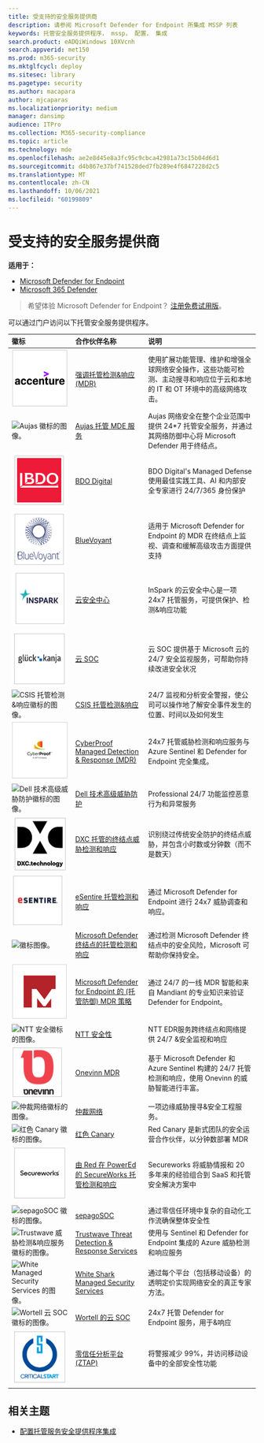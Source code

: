 ```yaml
---
title: 受支持的安全服务提供商
description: 请参阅 Microsoft Defender for Endpoint 所集成 MSSP 列表
keywords: 托管安全服务提供程序， mssp， 配置， 集成
search.product: eADQiWindows 10XVcnh
search.appverid: met150
ms.prod: m365-security
ms.mktglfcycl: deploy
ms.sitesec: library
ms.pagetype: security
ms.author: macapara
author: mjcaparas
ms.localizationpriority: medium
manager: dansimp
audience: ITPro
ms.collection: M365-security-compliance
ms.topic: article
ms.technology: mde
ms.openlocfilehash: ae2e8d45e8a3fc95c9cbca42981a73c15b04d6d1
ms.sourcegitcommit: d4b867e37bf741528ded7fb289e4f6847228d2c5
ms.translationtype: MT
ms.contentlocale: zh-CN
ms.lasthandoff: 10/06/2021
ms.locfileid: "60199809"
---
```

# <a name="supported-managed-security-service-providers"></a>受支持的安全服务提供商

**适用于：**
- [Microsoft Defender for Endpoint](https://go.microsoft.com/fwlink/p/?linkid=2154037)
- [Microsoft 365 Defender](https://go.microsoft.com/fwlink/?linkid=2118804)

> 希望体验 Microsoft Defender for Endpoint？ [注册免费试用版](https://signup.microsoft.com/create-account/signup?products=7f379fee-c4f9-4278-b0a1-e4c8c2fcdf7e&ru=https://aka.ms/MDEp2OpenTrial?ocid=docs-wdatp-exposedapis-abovefoldlink)。


可以通过门户访问以下托管安全服务提供程序。 

徽标 |合作伙伴名称   | 说明 
:---|:---|:---
![Accenture 徽标的图像。](images/accenture-logo.png)|[强调托管检测&响应 (MDR) ](https://go.microsoft.com/fwlink/?linkid=2164353) | 使用扩展功能管理、维护和增强全球网络安全操作，这些功能可检测、主动搜寻和响应位于云和本地的 IT 和 OT 环境中的高级网络攻击。
![Aujas 徽标的图像。](images/aujas-logo.png) | [Aujas 托管 MDE 服务](https://go.microsoft.com/fwlink/?linkid=2162429) | Aujas 网络安全在整个企业范围中提供 24*7 托管安全服务，并通过其网络防御中心将 Microsoft Defender 用于终结点。
![BDO 数字徽标的图像。](images/bdo-logo.png)| [BDO Digital](https://go.microsoft.com/fwlink/?linkid=2090394) | BDO Digital's Managed Defense 使用最佳实践工具、AI 和内部安全专家进行 24/7/365 身份保护
![BlueVoyant 徽标的图像。](images/bluevoyant-logo.png)| [BlueVoyant](https://go.microsoft.com/fwlink/?linkid=2121401) | 适用于 Microsoft Defender for Endpoint 的 MDR 在终结点上监视、调查和缓解高级攻击方面提供支持
![云安全中心徽标的图像。](images/cloudsecuritycenter-logo.png)| [云安全中心](https://go.microsoft.com/fwlink/?linkid=2099315) | InSpark 的云安全中心是一项 24x7 托管服务，可提供保护、检测&响应功能
![云 SOC 徽标的图像。](images/cloudsoc-logo.png)| [云 SOC](https://go.microsoft.com/fwlink/?linkid=2104265) | 云 SOC 提供基于 Microsoft 云的 24/7 安全监视服务，可帮助你持续改进安全状况
![CSIS 托管检测&响应徽标的图像。](images/csis-logo.png)| [CSIS 托管检测&响应](https://go.microsoft.com/fwlink/?linkid=2091005) | 24/7 监视和分析安全警报，使公司可以操作地了解安全事件发生的位置、时间以及如何发生
![CyberProof 徽标的图像。](images/cyberproof-logo.png) |[CyberProof Managed Detection & Response (MDR) ](https://go.microsoft.com/fwlink/?linkid=2163964) | 24x7 托管威胁检测和响应服务与 Azure Sentinel 和 Defender for Endpoint 完全集成。
![Dell 技术高级威胁防护徽标的图像。](images/dell-logo.png)| [Dell 技术高级威胁防护](https://go.microsoft.com/fwlink/?linkid=2091004) | Professional 24/7 功能监控恶意行为和异常服务
![终结点威胁DXC-Managed和响应徽标的图像。](images/dxc-logo.png)| [DXC 托管的终结点威胁检测和响应](https://go.microsoft.com/fwlink/?linkid=2090395) | 识别绕过传统安全防护的终结点威胁，并包含小时数或分钟数（而不是数天）
![eSentire 日志的图像。](images/esentire-logo.png) | [eSentire 托管检测和响应](https://go.microsoft.com/fwlink/?linkid=2154970) | 通过 Microsoft Defender for Endpoint 进行 24x7 威胁调查和响应。
![徽标图像。](images/expel-logo.png)| [Microsoft Defender 终结点的托管检测和响应](https://go.microsoft.com/fwlink/?linkid=2162430) | 通过检测 Microsoft Defender 终结点中的安全风险，Microsoft 可帮助你保持安全。
![Mandiant 徽标的图像。](images/mandiant-logo.png) | [Microsoft Defender for Endpoint 的 (托管防御) MDR 策略](https://go.microsoft.com/fwlink/?linkid=2164352) | 通过 24/7 的一线 MDR 智能和来自 Mandiant 的专业知识来验证 Defender for Endpoint。
![NTT 安全徽标的图像。](images/ntt-logo.png)| [NTT 安全性](https://go.microsoft.com/fwlink/?linkid=2095320) | NTT EDR服务跨终结点和网络提供 24/7 &安全监视和响应
![OneVinn 徽标的图像。](images/onevinn-logo.png) | [Onevinn MDR](https://go.microsoft.com/fwlink/?linkid=2155203)| 基于 Microsoft Defender 和 Azure Sentinel 构建的 24/7 托管检测和响应，使用 Onevinn 的威胁智能进行丰富。
![仲裁网络徽标的图像。](images/quorum-logo.png) | [仲裁网络](https://go.microsoft.com/fwlink/?linkid=2155202)| 一项边缘威胁搜寻&安全工程服务。
![红色 Canary 徽标的图像。](images/redcanary-logo.png)| [红色 Canary](https://go.microsoft.com/fwlink/?linkid=2103852) | Red Canary 是新式团队的安全运营合作伙伴，以分钟数部署 MDR
![由红色分色徽标提供的 SecureWorks 托管检测和响应的图像。](images/secureworks-logo.png)| [由 Red 在 PowerEd 的 SecureWorks 托管检测和响应](https://go.microsoft.com/fwlink/?linkid=2133634) | Secureworks 将威胁情报和 20 多年来的经验组合到 SaaS 和托管安全解决方案中
![sepagoSOC 徽标的图像。](images/sepago-logo.png)| [sepagoSOC](https://go.microsoft.com/fwlink/?linkid=2090491) | 通过零信任环境中复杂的自动化工作流确保整体安全性
![Trustwave 威胁检测&响应服务徽标的图像。](images/trustwave-logo.png)| [Trustwave Threat Detection & Response Services](https://go.microsoft.com/fwlink/?linkid=2127542) | 使用与 Sentinel 和 Defender for Endpoint 集成的 Azure 威胁检测和响应服务
![White Managed Security Services 的图像。](images/white-shark.png)| [White Shark Managed Security Services](https://go.microsoft.com/fwlink/?linkid=2154210) |通过每个平台（包括移动设备）的透明定价实现网络安全的真正专家方法。
![Wortell 云 SOC 徽标的图像。](images/wortell-logo.png)| [Wortell 的云 SOC](https://go.microsoft.com/fwlink/?linkid=2108415) | 24x7 托管 Defender for Endpoint 服务，用于&响应
![零信任分析平台图像 (ZTAP) 徽标。](images/ztap-logo.png)| [零信任分析平台 (ZTAP) ](https://go.microsoft.com/fwlink/?linkid=2090971) | 将警报减少 99%，并访问移动设备中的全部安全性功能

## <a name="related-topics"></a>相关主题
- [配置托管服务安全提供程序集成](configure-mssp-support.md)